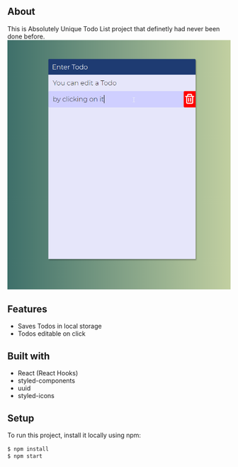 ## About

This is Absolutely Unique Todo List project that definetly had never been done before.
![Alt text](/screenshot.png?raw=true "Optional Title")


## Features
* Saves Todos in local storage
* Todos editable on click

## Built with
* React (React Hooks)
* styled-components 
* uuid
* styled-icons

## Setup
To run this project, install it locally using npm:

```
$ npm install
$ npm start
```